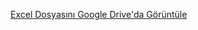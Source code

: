 [Excel Dosyasını Google Drive'da Görüntüle](https://docs.google.com/spreadsheets/d/1TNFQ6oFoT2Wyv6gfAnghNzGSB89MS4rG/edit?usp=sharing&ouid=109668427700998681058&rtpof=true&sd=true)
